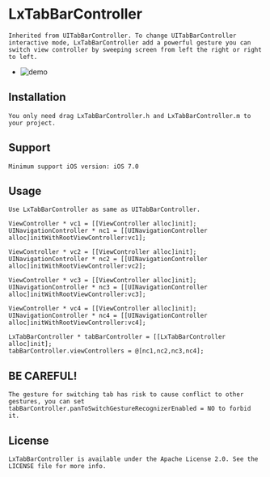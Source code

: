 # LxTabBarController
	Inherited from UITabBarController. To change UITabBarController interactive mode, LxTabBarController add a powerful gesture you can switch view controller by sweeping screen from left the right or right to left.
	
*	![demo](demo.gif)


Installation
------------
    You only need drag LxTabBarController.h and LxTabBarController.m to your project.
    
Support
------------
    Minimum support iOS version: iOS 7.0

Usage
----------
`Use LxTabBarController as same as UITabBarController.`


	ViewController * vc1 = [[ViewController alloc]init];
    UINavigationController * nc1 = [[UINavigationController alloc]initWithRootViewController:vc1];
    
    ViewController * vc2 = [[ViewController alloc]init];
    UINavigationController * nc2 = [[UINavigationController alloc]initWithRootViewController:vc2];
    
    ViewController * vc3 = [[ViewController alloc]init];
    UINavigationController * nc3 = [[UINavigationController alloc]initWithRootViewController:vc3];
    
    ViewController * vc4 = [[ViewController alloc]init];
    UINavigationController * nc4 = [[UINavigationController alloc]initWithRootViewController:vc4];
    
    LxTabBarController * tabBarController = [[LxTabBarController alloc]init];
    tabBarController.viewControllers = @[nc1,nc2,nc3,nc4];

BE CAREFUL!
-----------

	The gesture for switching tab has risk to cause conflict to other gestures, you can set tabBarController.panToSwitchGestureRecognizerEnabled = NO to forbid it.
    
License
-----------
    LxTabBarController is available under the Apache License 2.0. See the LICENSE file for more info.